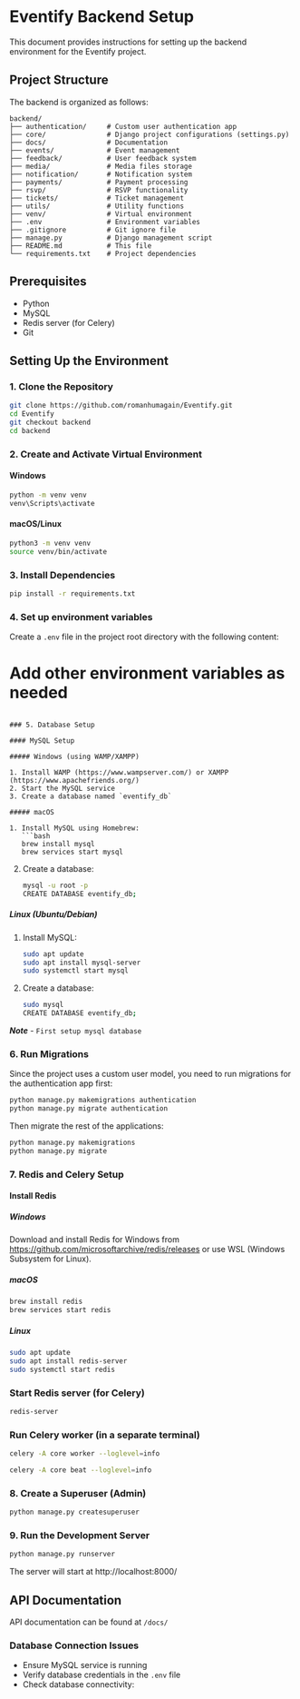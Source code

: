 # Eventify Backend Setup

This document provides instructions for setting up the backend environment for the Eventify project.

## Project Structure

The backend is organized as follows:

```
backend/
├── authentication/     # Custom user authentication app
├── core/               # Django project configurations (settings.py) 
├── docs/               # Documentation
├── events/             # Event management
├── feedback/           # User feedback system
├── media/              # Media files storage
├── notification/       # Notification system
├── payments/           # Payment processing
├── rsvp/               # RSVP functionality
├── tickets/            # Ticket management
├── utils/              # Utility functions
├── venv/               # Virtual environment
├── .env                # Environment variables
├── .gitignore          # Git ignore file
├── manage.py           # Django management script
├── README.md           # This file
└── requirements.txt    # Project dependencies
```

## Prerequisites

* Python
* MySQL
* Redis server (for Celery)
* Git

## Setting Up the Environment

### 1. Clone the Repository

```bash
git clone https://github.com/romanhumagain/Eventify.git
cd Eventify
git checkout backend
cd backend
```

### 2. Create and Activate Virtual Environment

#### Windows
```bash
python -m venv venv
venv\Scripts\activate
```

#### macOS/Linux
```bash
python3 -m venv venv
source venv/bin/activate
```

### 3. Install Dependencies

```bash
pip install -r requirements.txt
```

### 4. Set up environment variables

Create a `.env` file in the project root directory with the following content:

# Add other environment variables as needed
```

### 5. Database Setup

#### MySQL Setup

##### Windows (using WAMP/XAMPP)

1. Install WAMP (https://www.wampserver.com/) or XAMPP (https://www.apachefriends.org/)
2. Start the MySQL service
3. Create a database named `eventify_db`

##### macOS

1. Install MySQL using Homebrew:
   ```bash
   brew install mysql
   brew services start mysql
   ```
2. Create a database:
   ```bash
   mysql -u root -p
   CREATE DATABASE eventify_db;
   ```

##### Linux (Ubuntu/Debian)

1. Install MySQL:
   ```bash
   sudo apt update
   sudo apt install mysql-server
   sudo systemctl start mysql
   ```
2. Create a database:
   ```bash
   sudo mysql
   CREATE DATABASE eventify_db;
   ```

***Note*** - ``` First setup mysql database ```

### 6. Run Migrations

Since the project uses a custom user model, you need to run migrations for the authentication app first:

```bash
python manage.py makemigrations authentication
python manage.py migrate authentication
```

Then migrate the rest of the applications:

```bash
python manage.py makemigrations
python manage.py migrate
```

### 7. Redis and Celery Setup

#### Install Redis

##### Windows
Download and install Redis for Windows from https://github.com/microsoftarchive/redis/releases or use WSL (Windows Subsystem for Linux).

##### macOS
```bash
brew install redis
brew services start redis
```

##### Linux
```bash
sudo apt update
sudo apt install redis-server
sudo systemctl start redis
```

###  Start Redis server (for Celery)

```bash
redis-server
```

###  Run Celery worker (in a separate terminal)

```bash
celery -A core worker --loglevel=info
```

```bash
celery -A core beat --loglevel=info
```

### 8. Create a Superuser (Admin)

```bash
python manage.py createsuperuser
```

### 9. Run the Development Server

```bash
python manage.py runserver
```

The server will start at http://localhost:8000/

## API Documentation

API documentation can be found at `/docs/`


### Database Connection Issues

- Ensure MySQL service is running
- Verify database credentials in the `.env` file
- Check database connectivity:



